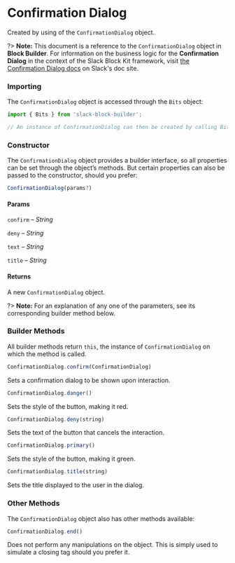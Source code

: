 # Confirmation Dialog

Created by using of the `ConfirmationDialog` object.

?> **Note:** This document is a reference to the `ConfirmationDialog` object in **Block Builder**. For information on the business logic for the **Confirmation Dialog** in the context of the Slack Block Kit framework, visit [the Confirmation Dialog docs](https:&#x2F;&#x2F;api.slack.com&#x2F;reference&#x2F;block-kit&#x2F;composition-objects#confirm) on Slack's doc site.

### Importing

The `ConfirmationDialog` object is accessed through the `Bits` object:

```javascript
import { Bits } from 'slack-block-builder';

// An instance of ConfirmationDialog can then be created by calling Bits.ConfirmationDialog();
```


### Constructor

The `ConfirmationDialog` object provides a builder interface, so all properties can be set through the object’s methods. But certain properties can also be passed to the constructor, should you prefer:

```javascript
ConfirmationDialog(params?)
```

#### Params

`confirm` – *String*

`deny` – *String*

`text` – *String*

`title` – *String*

#### Returns

A new `ConfirmationDialog` object.

?> **Note:** For an explanation of any one of the parameters, see its corresponding builder method below.

### Builder Methods

All builder methods return `this`, the instance of `ConfirmationDialog` on which the method is called.

```javascript
ConfirmationDialog.confirm(ConfirmationDialog)
```

Sets a confirmation dialog to be shown upon interaction.
```javascript
ConfirmationDialog.danger()
```

Sets the style of the button, making it red.
```javascript
ConfirmationDialog.deny(string)
```

Sets the text of the button that cancels the interaction.
```javascript
ConfirmationDialog.primary()
```

Sets the style of the button, making it green.
```javascript
ConfirmationDialog.title(string)
```

Sets the title displayed to the user in the dialog.


### Other Methods

The `ConfirmationDialog` object also has other methods available:

```javascript
ConfirmationDialog.end()
```

Does not perform any manipulations on the object. This is simply used to simulate a closing tag should you prefer it.

